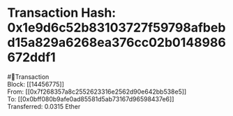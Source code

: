 
Transaction Hash: 0x1e9d6c52b83103727f59798afbebd15a829a6268ea376cc02b0148986672ddf1
====================================================================================
  
#💸Transaction  
Block: [[14456775]]  
From: [[0x7f268357a8c2552623316e2562d90e642bb538e5]]  
To: [[0x0bff080b9afe0ad85581d5ab73167d96598437e6]]  
Transferred: 0.0315 Ether